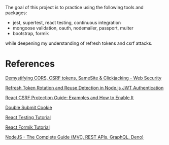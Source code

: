 The goal of this project is to practice using the following tools and packages:
- jest, supertest, react testing, continuous integration
- mongoose validation, oauth, nodemailer, passport, multer  
- bootstrap, formik

while deepening my understanding of refresh tokens and csrf attacks.

# References
[Demystifying CORS, CSRF tokens, SameSite & Clickjacking - Web Security](https://michaelzanggl.com/articles/web-security-cors-csrf-samesite/)

[Refresh Token Rotation and Reuse Detection in Node.js JWT Authentication](https://www.youtube.com/watch?v=s-4k5TcGKHg)

[React CSRF Protection Guide: Examples and How to Enable It](https://www.stackhawk.com/blog/react-csrf-protection-guide-examples-and-how-to-enable-it/)

[Double Submit Cookie](https://cheatsheetseries.owasp.org/cheatsheets/Cross-Site_Request_Forgery_Prevention_Cheat_Sheet.html#double-submit-cookie)

[React Testing Tutorial](https://www.youtube.com/playlist?list=PLC3y8-rFHvwirqe1KHFCHJ0RqNuN61SJd)

[React Formik Tutorial](https://www.youtube.com/playlist?list=PLC3y8-rFHvwiPmFbtzEWjESkqBVDbdgGu)

[NodeJS - The Complete Guide (MVC, REST APIs, GraphQL, Deno)](https://www.udemy.com/course/nodejs-the-complete-guide/)